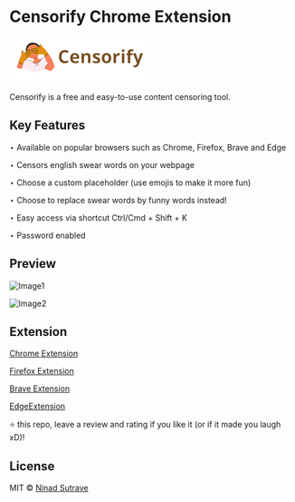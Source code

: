 # Censorify Chrome Extension

![Logo](./assets/logo.png)

Censorify is a free and easy-to-use content censoring tool. 

## Key Features

⋆ Available on popular browsers such as Chrome, Firefox, Brave and Edge

⋆ Censors english swear words on your webpage

⋆ Choose a custom placeholder (use emojis to make it more fun)

⋆ Choose to replace swear words by funny words instead!

⋆ Easy access via shortcut Ctrl/Cmd + Shift + K

⋆ Password enabled

## Preview

![Image1](./assets/default-preview.gif)

![Image2](./assets/funny-preview.png)


## Extension

[Chrome Extension]()

[Firefox Extension]()

[Brave Extension]()

[EdgeExtension]()

⭐ this repo, leave a review and rating if you like it (or if it made you laugh xD)!

## License

MIT © [Ninad Sutrave](https://ninadsutrave.in)
